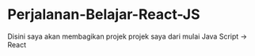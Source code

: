 # Perjalanan-Belajar-React-JS
Disini saya akan membagikan projek projek saya dari mulai Java Script -> React
